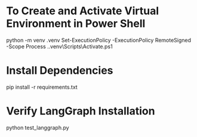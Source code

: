 # To Create and Activate Virtual Environment in Power Shell
python -m venv .venv
Set-ExecutionPolicy -ExecutionPolicy RemoteSigned -Scope Process
.\.venv\Scripts\Activate.ps1

# Install Dependencies
pip install -r requirements.txt

# Verify LangGraph Installation
python test_langgraph.py